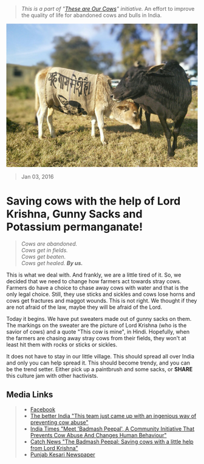 <!--
Title: Saving cows with the help of Lord Krishna, Gunny Sacks and Potassium permanganate! Culture Jam #01
Scripts: 
- //s.imgur.com/min/embed.js
-->

> <i>This is a part of "[These are Our Cows](/?p=ourcows)" initiative.</i> An effort to improve the quality of life for abandoned cows and bulls in India.

![photo756377654343608414.jpg](/markdown/photo756377654343608414.jpg)

> Jan 03, 2016

Saving cows with the help of Lord Krishna, Gunny Sacks and Potassium permanganate!
======

> <i>Cows are abandoned.</i><br/>
> <i>Cows get in fields.</i><br/>
> <i>Cows get beaten.</i><br/>
> <i>Cows get healed. **By us.**</i>

This is what we deal with. And frankly, we are a little tired of it. So, we decided that we need to change how farmers act towards stray cows.
Farmers do have a choice to chase away cows with water and that is the only legal choice. Still, they use sticks and sickles and cows lose horns and cows get fractures and maggot wounds. This is not right. We thought if they are not afraid of the law, maybe they will be afraid of the Lord.

Today it begins. We have put sweaters made out of gunny sacks on them. The markings on the sweater are the picture of Lord Krishna (who is the savior of cows) and a quote "This cow is mine", in Hindi. Hopefully, when the farmers are chasing away stray cows from their fields, they won't at least hit them with rocks or sticks or sickles.

It does not have to stay in our little village. This should spread all over India and only you can help spread it. This should become trendy, and you can be the trend setter. Either pick up a paintbrush and some sacks, or **SHARE** this ‪culture jam‬ with other hactivists.

<center><blockquote class="imgur-embed-pub" lang="en" data-id="a/RYsIN"></blockquote></center>

Media Links 
---
> * [Facebook](https://www.facebook.com/worldlywags/posts/1025847224120182) <br/>
> * [The better India "This team just came up with an ingenious way of preventing cow abuse"](http://www.thebetterindia.com/41739/badmash-peepal-stray-cows-gunny-sacks-krishna/)
> * [India Times "Meet 'Badmash Peepal', A Community Initiative That Prevents Cow Abuse And Changes Human Behaviour"](http://www.indiatimes.com/news/india/meet-badmash-peepal-a-community-initiative-that-prevents-cow-abuse-and-changes-human-behaviour-249151.html)
> * [Catch News "The Badmash Peepal: Saving cows with a little help from Lord Krishna"](http://www.catchnews.com/life-society-news/the-badmash-peepal-saving-cows-with-a-little-help-from-lord-krishna-1452257141.html)
> * [Punjab Kesari Newspaper](http://epaper.punjabkesari.in/688929/punjab-kesari-himachal-kangra-kesari/Kangra-kesari#page/2/2)
